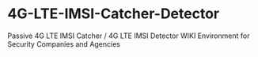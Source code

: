 # 4G-LTE-IMSI-Catcher-Detector
Passive 4G LTE IMSI Catcher / 4G LTE IMSI Detector WIKI Environment for Security Companies and Agencies
